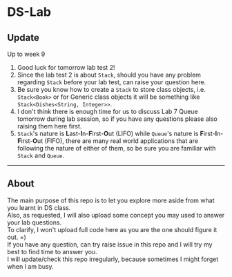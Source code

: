 # DS-Lab

## Update
Up to week 9
1. Good luck for tomorrow lab test 2!
2. Since the lab test 2 is about `Stack`, should you have any problem regarding `Stack` before your lab test, can raise your question here.
3. Be sure you know how to create a `Stack` to store class objects, i.e. `Stack<Book>` or for Generic class objects it will be something like `Stack<Dishes<String, Integer>>`.
4. I don't think there is enough time for us to discuss Lab 7 Queue tomorrow during lab session, so if you have any questions please also raising them here first.
5. `Stack`'s nature is **L**ast-**I**n-**F**irst-**O**ut (LIFO) while `Queue`'s nature is **F**irst-**I**n-**F**irst-**O**ut (FIFO), there are many real world applications that are following the nature of either of them, so be sure you are familiar with `Stack` and `Queue`.
---
## About
The main purpose of this repo is to let you explore more aside from what you learnt in DS class.\
Also, as requested, I will also upload some concept you may used to answer your lab questions.\
To clarify, I won't upload full code here as you are the one should figure it out. =) \
If you have any question, can try raise issue in this repo and I will try my best to find time to answer you. \
I will update/check this repo irregularly, because sometimes I might forget when I am busy.
